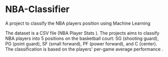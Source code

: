 # NBA-Classifier
A project to classify the NBA players position using Machine Learning

The dataset is a CSV file (NBA Player Stats ).
The projects aims  to classify NBA players into 5 positions on the basketball court: SG (shooting guard), PG (point guard),
SF (small forward), PF (power forward), and C (center). 
The classification is  based on the players' per-game average performance .
